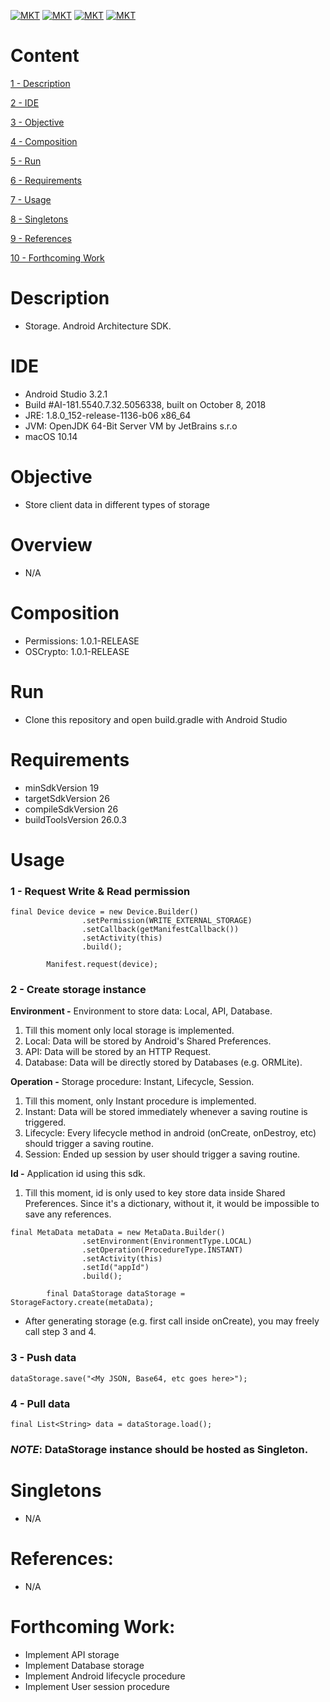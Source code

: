 [![MKT](https://img.shields.io/badge/version-v1.0.2-blue.svg)](https://img.shields.io/badge/version-v1.0.0-blue.svg)
[![MKT](https://img.shields.io/badge/language-Java-orange.svg)](https://img.shields.io/badge/language-Java-orange.svg)
[![MKT](https://img.shields.io/badge/platform-Android-lightgrey.svg)](https://img.shields.io/badge/platform-Android-lightgrey.svg)
[![MKT](https://img.shields.io/badge/license-Copyleft-red.svg)](./LICENSE)

# Content

[1 - Description](#description)

[2 - IDE](#ide)

[3 - Objective](#objective)

[4 - Composition](#composition)

[5 - Run](#run)

[6 - Requirements](#requirements)

[7 - Usage](#usage)

[8 - Singletons](#singletons)

[9 - References](#references)

[10 - Forthcoming Work](#forthcoming)

# Description

-   Storage. Android Architecture SDK.

# IDE

-   Android Studio 3.2.1
-   Build #AI-181.5540.7.32.5056338, built on October 8, 2018
-   JRE: 1.8.0_152-release-1136-b06 x86_64
-   JVM: OpenJDK 64-Bit Server VM by JetBrains s.r.o
-   macOS 10.14

# Objective

  - Store client data in different types of storage

# Overview

   * N/A

# Composition

  - Permissions: 1.0.1-RELEASE
  - OSCrypto: 1.0.1-RELEASE

# Run

  - Clone this repository and open build.gradle with Android Studio

# Requirements

  - minSdkVersion 19
  - targetSdkVersion 26
  - compileSdkVersion 26
  - buildToolsVersion 26.0.3

# Usage

### 1 - Request Write & Read permission

```
final Device device = new Device.Builder()
                .setPermission(WRITE_EXTERNAL_STORAGE)
                .setCallback(getManifestCallback())
                .setActivity(this)
                .build();

        Manifest.request(device);
```

### 2 - Create storage instance

**Environment -** Environment to store data: Local, API, Database.

1. Till this moment only local storage is implemented.
2. Local: Data will be stored by Android's Shared Preferences.
3. API: Data will be stored by an HTTP Request.
4. Database: Data will be directly stored by Databases (e.g. ORMLite).

**Operation -** Storage procedure: Instant, Lifecycle, Session.

1. Till this moment, only Instant procedure is implemented.
2. Instant: Data will be stored immediately whenever a saving routine is triggered.
3. Lifecycle: Every lifecycle method in android (onCreate, onDestroy, etc) should trigger a saving routine.
2. Session: Ended up session by user should trigger a saving routine.

**Id -** Application id using this sdk.

1. Till this moment, id is only used to key store data inside Shared Preferences. Since it's a dictionary, without it, it would be impossible to save any references.


```
final MetaData metaData = new MetaData.Builder()
                .setEnvironment(EnvironmentType.LOCAL)
                .setOperation(ProcedureType.INSTANT)
                .setActivity(this)
                .setId("appId")
                .build();

        final DataStorage dataStorage = StorageFactory.create(metaData);
```

- After generating storage (e.g. first call inside onCreate), you may freely call step 3 and 4.

### 3 - Push data

```
dataStorage.save("<My JSON, Base64, etc goes here>");
```

### 4 - Pull data

```
final List<String> data = dataStorage.load();
```

###   *NOTE*: DataStorage instance should be hosted as Singleton.

# Singletons

* N/A

#   References:

- N/A

#   Forthcoming Work:

- Implement API storage
- Implement Database storage
- Implement Android lifecycle procedure
- Implement User session procedure